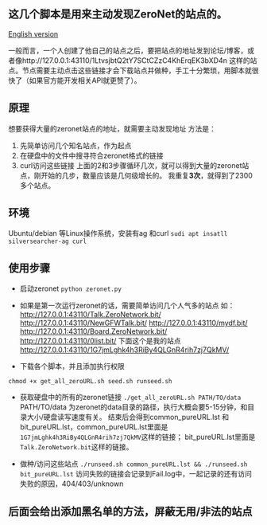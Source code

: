 ## 这几个脚本是用来主动发现ZeroNet的站点的。
[English version](./README.md)

一般而言，一个人创建了他自己的站点之后，要把站点的地址发到论坛/博客，或者像http://127.0.0.1:43110/1LtvsjbtQ2tY7SCtCZzC4KhErqEK3bXD4n 这样的站点。节点需要主动点击这些链接才会下载站点并做种，手工十分繁琐，用脚本就很快了（如果官方能开发相关API就更赞了）。

## 原理
想要获得大量的zeronet站点的地址，就需要主动发现地址
方法是：
 1. 先简单访问几个知名站点，作为起点
 2. 在硬盘中的文件中搜寻符合zeronet格式的链接
 3. curl访问这些链接
上面的2和3步骤循环几次，就可以得到大量的zeronet站点，刚开始的几步，数量应该是几何级增长的。
我重复**3次**，就得到了2300多个站点。

## 环境
Ubuntu/debian 等Linux操作系统，安装有ag 和curl
`sudi apt insatll silversearcher-ag curl`

## 使用步骤
* 启动zeronet
`python zeronet.py`

* 如果是第一次运行zeronet的话，需要简单访问几个人气多的站点
如：
  http://127.0.0.1:43110/Talk.ZeroNetwork.bit/
  http://127.0.0.1:43110/NewGFWTalk.bit/
  http://127.0.0.1:43110/mydf.bit/
  http://127.0.0.1:43110/Board.ZeroNetwork.bit/
  http://127.0.0.1:43110/0list.bit/
下面这个是我的站点
 http://127.0.0.1:43110/1G7jmLghk4h3RiBy4QLGnR4rih7zj7QkMV/
  

* 下载各个脚本，并且添加执行权限
```
chmod +x get_all_zeroURL.sh seed.sh runseed.sh
```

* 获取硬盘中的所有的zeronet链接
`./get_all_zeroURL.sh PATH/TO/data`
PATH/TO/data 为zeronet的data目录的路径，执行大概会要5-15分钟，和目录大小/硬盘读写速度有关。
结束后会得到common_pureURL.lst 和 bit_pureURL.lst，common_pureURL.lst里面是`1G7jmLghk4h3RiBy4QLGnR4rih7zj7QkMV`这样的链接；
 bit_pureURL.lst里面是`Talk.ZeroNetwork.bit`这样的链接。

* 做种/访问这些站点
 `./runseed.sh common_pureURL.lst && ./runseed.sh bit_pureURL.lst`
 访问失败的链接会记录到Fail.log中，一起记录的还有访问失败的原因，404/403/unknown
 
 ## 后面会给出添加黑名单的方法，屏蔽无用/非法的站点
